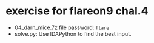 # exercise for flareon9 chal.4
- 04_darn_mice.7z file password: `flare`
- solve.py: Use IDAPython to find the best input.